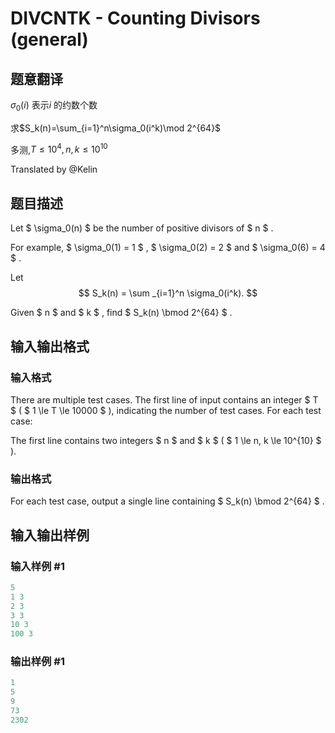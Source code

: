 # DIVCNTK - Counting Divisors (general)

## 题意翻译

$\sigma_0(i)$ 表示$i$ 的约数个数

求$S_k(n)=\sum_{i=1}^n\sigma_0(i^k)\mod 2^{64}$

多测,$T\le10^4,n,k\le10^{10}$

Translated by @Kelin

## 题目描述

Let $ \sigma_0(n) $ be the number of positive divisors of $ n $ .

For example, $ \sigma_0(1) = 1 $ , $ \sigma_0(2) = 2 $ and $ \sigma_0(6) = 4 $ .

Let $$ S_k(n) = \sum _{i=1}^n \sigma_0(i^k). $$

Given $ n $ and $ k $ , find $ S_k(n) \bmod 2^{64} $ .

## 输入输出格式

### 输入格式

There are multiple test cases. The first line of input contains an integer $ T $ ( $ 1 \le T \le 10000 $ ), indicating the number of test cases. For each test case:

The first line contains two integers $ n $ and $ k $ ( $ 1 \le n, k \le 10^{10} $ ).

### 输出格式

For each test case, output a single line containing $ S_k(n) \bmod 2^{64} $ .

## 输入输出样例

### 输入样例 #1

```cpp
5
1 3
2 3
3 3
10 3
100 3
```


### 输出样例 #1

```cpp
1
5
9
73
2302
```


